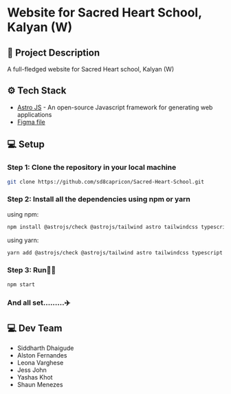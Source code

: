 # Website for Sacred Heart School, Kalyan (W)

## 🚀 Project Description

A full-fledged website for Sacred Heart school, Kalyan (W)

## ⚙️ Tech Stack

- [Astro JS](https://astro.build/) - An open-source Javascript framework for generating web applications
- [Figma file](https://www.figma.com/file/EvbUwo8PpR5RASefZUqVDZ/Sacred-Heart?type=design&node-id=0%3A1&mode=dev)

## 💻 Setup
### Step 1: Clone the repository in your local machine
```sh
git clone https://github.com/sd8capricon/Sacred-Heart-School.git
```
### Step 2: Install all the dependencies using npm or yarn
using npm:
```sh
npm install @astrojs/check @astrojs/tailwind astro tailwindcss typescript daisyui
```
using yarn:
```sh
yarn add @astrojs/check @astrojs/tailwind astro tailwindcss typescript daisyui
```
### Step 3: Run🏃‍♂️
```sh
npm start
```
### And all set.........✈️

## 💻 Dev Team

- Siddharth Dhaigude 
- Alston Fernandes
- Leona Varghese
- Jess John
- Yashas Khot
- Shaun Menezes
